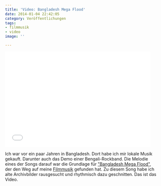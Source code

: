 ```yaml
---
title: 'Video: Bangladesh Mega Flood'
date: 2014-01-04 22:42:05
category: Veröffentlichungen
tags:
- filmmusik
- video
image: ''

---
```


<iframe width="480" height="315" src="//www.youtube.com/embed/KtAGCbKt8pk" frameborder="0" allowfullscreen></iframe>
  
Ich war vor ein paar Jahren in Bangladesh. Dort habe ich mir lokale Musik gekauft. Darunter auch das Demo einer Bengali-Rockband. Die Melodie eines der Songs darauf war die Grundlage für ["Bangladesh Mega Flood"](http://misanthrop.bandcamp.com/track/bangladesh-mega-flood), der den Weg auf meine [Filmmusik](http://misanthrop.bandcamp.com/album/filmmusik) gefunden hat. Zu diesem Song habe ich alte Archivbilder rausgesucht und rhythmisch dazu geschnitten. Das ist das Video.

